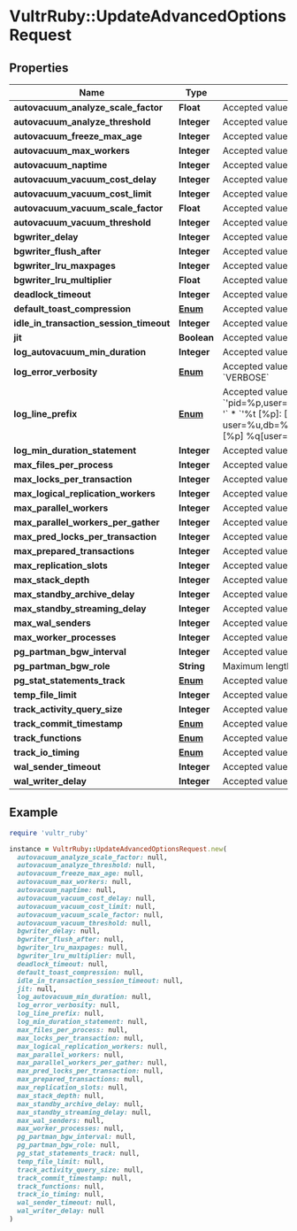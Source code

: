 # VultrRuby::UpdateAdvancedOptionsRequest

## Properties

| Name | Type | Description | Notes |
| ---- | ---- | ----------- | ----- |
| **autovacuum_analyze_scale_factor** | **Float** | Accepted values: 0 - 1 | [optional] |
| **autovacuum_analyze_threshold** | **Integer** | Accepted values: 0 - 2147483647 | [optional] |
| **autovacuum_freeze_max_age** | **Integer** | Accepted values: 200000000 - 1500000000 | [optional] |
| **autovacuum_max_workers** | **Integer** | Accepted values: 1 - 20 | [optional] |
| **autovacuum_naptime** | **Integer** | Accepted values: 1 - 86400 | [optional] |
| **autovacuum_vacuum_cost_delay** | **Integer** | Accepted values: -1 - 100 | [optional] |
| **autovacuum_vacuum_cost_limit** | **Integer** | Accepted values: -1 - 10000 | [optional] |
| **autovacuum_vacuum_scale_factor** | **Float** | Accepted values: 0 - 1 | [optional] |
| **autovacuum_vacuum_threshold** | **Integer** | Accepted values: 0 - 2147483647 | [optional] |
| **bgwriter_delay** | **Integer** | Accepted values: 10 - 10000 | [optional] |
| **bgwriter_flush_after** | **Integer** | Accepted values: 0 - 2048 | [optional] |
| **bgwriter_lru_maxpages** | **Integer** | Accepted values: 0 - 1073741823 | [optional] |
| **bgwriter_lru_multiplier** | **Float** | Accepted values: 0 - 10 | [optional] |
| **deadlock_timeout** | **Integer** | Accepted values: 500 - 1800000 | [optional] |
| **default_toast_compression** | [**Enum**](Enum.md) | Accepted values: * &#x60;lz4&#x60; * &#x60;pglz&#x60; | [optional] |
| **idle_in_transaction_session_timeout** | **Integer** | Accepted values: 0 - 604800000 | [optional] |
| **jit** | **Boolean** | Accepted values: * &#x60;true&#x60; * &#x60;false&#x60; | [optional] |
| **log_autovacuum_min_duration** | **Integer** | Accepted values: -1 - 2147483647 | [optional] |
| **log_error_verbosity** | [**Enum**](Enum.md) | Accepted values: * &#x60;TERSE&#x60; * &#x60;DEFAULT&#x60; * &#x60;VERBOSE&#x60; | [optional] |
| **log_line_prefix** | [**Enum**](Enum.md) | Accepted values: * &#x60;&#39;pid&#x3D;%p,user&#x3D;%u,db&#x3D;%d,app&#x3D;%a,client&#x3D;%h &#39;&#x60; * &#x60;&#39;%t [%p]: [%l-1] user&#x3D;%u,db&#x3D;%d,app&#x3D;%a,client&#x3D;%h &#39;&#x60; * &#x60;&#39;%m [%p] %q[user&#x3D;%u,db&#x3D;%d,app&#x3D;%a] &#39;&#x60; | [optional] |
| **log_min_duration_statement** | **Integer** | Accepted values: -1 - 86400000 | [optional] |
| **max_files_per_process** | **Integer** | Accepted values: 1000 - 4096 | [optional] |
| **max_locks_per_transaction** | **Integer** | Accepted values: 64 - 6400 | [optional] |
| **max_logical_replication_workers** | **Integer** | Accepted values: 4 - 64 | [optional] |
| **max_parallel_workers** | **Integer** | Accepted values: 0 - 96 | [optional] |
| **max_parallel_workers_per_gather** | **Integer** | Accepted values: 0 - 96 | [optional] |
| **max_pred_locks_per_transaction** | **Integer** | Accepted values: 64 - 5120 | [optional] |
| **max_prepared_transactions** | **Integer** | Accepted values: 0 - 10000 | [optional] |
| **max_replication_slots** | **Integer** | Accepted values: 8 - 64 | [optional] |
| **max_stack_depth** | **Integer** | Accepted values: 2097152 - 6291456 | [optional] |
| **max_standby_archive_delay** | **Integer** | Accepted values: 1 - 43200000 | [optional] |
| **max_standby_streaming_delay** | **Integer** | Accepted values: 1 - 43200000 | [optional] |
| **max_wal_senders** | **Integer** | Accepted values: 20 - 64 | [optional] |
| **max_worker_processes** | **Integer** | Accepted values: 8 - 96 | [optional] |
| **pg_partman_bgw_interval** | **Integer** | Accepted values: 3600 - 604800 | [optional] |
| **pg_partman_bgw_role** | **String** | Maximum length: 64 characters | [optional] |
| **pg_stat_statements_track** | [**Enum**](Enum.md) | Accepted values: * &#x60;all&#x60; * &#x60;top&#x60; * &#x60;none&#x60; | [optional] |
| **temp_file_limit** | **Integer** | Accepted values: -1 - 2147483647 | [optional] |
| **track_activity_query_size** | **Integer** | Accepted values: 1024 - 10240 | [optional] |
| **track_commit_timestamp** | [**Enum**](Enum.md) | Accepted values: * &#x60;off&#x60; * &#x60;on&#x60; | [optional] |
| **track_functions** | [**Enum**](Enum.md) | Accepted values: * &#x60;all&#x60; * &#x60;pl&#x60; * &#x60;none&#x60; | [optional] |
| **track_io_timing** | [**Enum**](Enum.md) | Accepted values: * &#x60;off&#x60; * &#x60;on&#x60; | [optional] |
| **wal_sender_timeout** | **Integer** | Accepted values: 0, 5000 - 10800000 | [optional] |
| **wal_writer_delay** | **Integer** | Accepted values: 10 - 200 | [optional] |

## Example

```ruby
require 'vultr_ruby'

instance = VultrRuby::UpdateAdvancedOptionsRequest.new(
  autovacuum_analyze_scale_factor: null,
  autovacuum_analyze_threshold: null,
  autovacuum_freeze_max_age: null,
  autovacuum_max_workers: null,
  autovacuum_naptime: null,
  autovacuum_vacuum_cost_delay: null,
  autovacuum_vacuum_cost_limit: null,
  autovacuum_vacuum_scale_factor: null,
  autovacuum_vacuum_threshold: null,
  bgwriter_delay: null,
  bgwriter_flush_after: null,
  bgwriter_lru_maxpages: null,
  bgwriter_lru_multiplier: null,
  deadlock_timeout: null,
  default_toast_compression: null,
  idle_in_transaction_session_timeout: null,
  jit: null,
  log_autovacuum_min_duration: null,
  log_error_verbosity: null,
  log_line_prefix: null,
  log_min_duration_statement: null,
  max_files_per_process: null,
  max_locks_per_transaction: null,
  max_logical_replication_workers: null,
  max_parallel_workers: null,
  max_parallel_workers_per_gather: null,
  max_pred_locks_per_transaction: null,
  max_prepared_transactions: null,
  max_replication_slots: null,
  max_stack_depth: null,
  max_standby_archive_delay: null,
  max_standby_streaming_delay: null,
  max_wal_senders: null,
  max_worker_processes: null,
  pg_partman_bgw_interval: null,
  pg_partman_bgw_role: null,
  pg_stat_statements_track: null,
  temp_file_limit: null,
  track_activity_query_size: null,
  track_commit_timestamp: null,
  track_functions: null,
  track_io_timing: null,
  wal_sender_timeout: null,
  wal_writer_delay: null
)
```

